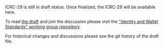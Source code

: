 ICRC-29 is still in draft status. Once finalized, the ICRC-29 will be available here.

To read [the draft](https://github.com/dfinity/wg-identity-authentication/blob/main/topics/icrc_29_window_post_message_transport.md) and join the discussion please visit the ["Identity and Wallet Standards" working group repository](https://github.com/dfinity/wg-identity-authentication).

For historical changes and discussions please see the git history of the draft file.